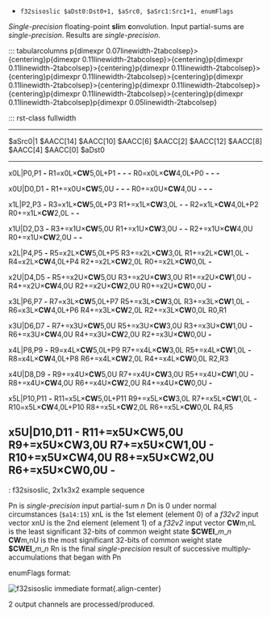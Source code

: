 * `f32sisoslic $aDst0:Dst0+1, $aSrc0, $aSrc1:Src1+1, enumFlags`

*Single-precision* floating-point **sli**m **c**onvolution. Input
partial-sums are *single-precision*. Results are *single-precision*.

::: tabularcolumns
p{dimexpr 0.07linewidth-2tabcolsep}\>{centering}p{dimexpr
0.11linewidth-2tabcolsep}\>{centering}p{dimexpr
0.11linewidth-2tabcolsep}\>{centering}p{dimexpr
0.11linewidth-2tabcolsep}\>{centering}p{dimexpr
0.11linewidth-2tabcolsep}\>{centering}p{dimexpr
0.11linewidth-2tabcolsep}\>{centering}p{dimexpr
0.11linewidth-2tabcolsep}\>{centering}p{dimexpr
0.11linewidth-2tabcolsep}\>{centering}p{dimexpr
0.11linewidth-2tabcolsep}p{dimexpr 0.05linewidth-2tabcolsep}

::: rst-class
fullwidth

  --------------------------------------------------------------------------------------------------------------------------------------------------------------------------------------------
  \$aSrc0\|1     \$AACC\[14\]   \$AACC\[10\]             \$AACC\[6\]          \$AACC\[2\]          \$AACC\[12\]   \$AACC\[8\]              \$AACC\[4\]          \$AACC\[0\]          \$aDst0
  -------------- -------------- ------------------------ -------------------- -------------------- -------------- ------------------------ -------------------- -------------------- ---------
  x0L\|P0,P1     **-**          R1=x0L×**CW**5,0L+P1     **-**                **-**                **-**          R0=x0L×**CW**4,0L+P0     **-**                **-**                **-**

  x0U\|D0,D1     **-**          R1+=x0U×**CW**5,0U       **-**                **-**                **-**          R0+=x0U×**CW**4,0U       **-**                **-**                **-**

  x1L\|P2,P3     **-**          R3=x1L×**CW**5,0L+P3     R1+=x1L×**CW**3,0L   **-**                **-**          R2=x1L×**CW**4,0L+P2     R0+=x1L×**CW**2,0L   **-**                **-**

  x1U\|D2,D3     **-**          R3+=x1U×**CW**5,0U       R1+=x1U×**CW**3,0U   **-**                **-**          R2+=x1U×**CW**4,0U       R0+=x1U×**CW**2,0U   **-**                **-**

  x2L\|P4,P5     **-**          R5=x2L×**CW**5,0L+P5     R3+=x2L×**CW**3,0L   R1+=x2L×**CW**1,0L   **-**          R4=x2L×**CW**4,0L+P4     R2+=x2L×**CW**2,0L   R0+=x2L×**CW**0,0L   **-**

  x2U\|D4,D5     **-**          R5+=x2U×**CW**5,0U       R3+=x2U×**CW**3,0U   R1+=x2U×**CW**1,0U   **-**          R4+=x2U×**CW**4,0U       R2+=x2U×**CW**2,0U   R0+=x2U×**CW**0,0U   **-**

  x3L\|P6,P7     **-**          R7=x3L×**CW**5,0L+P7     R5+=x3L×**CW**3,0L   R3+=x3L×**CW**1,0L   **-**          R6=x3L×**CW**4,0L+P6     R4+=x3L×**CW**2,0L   R2+=x3L×**CW**0,0L   R0,R1

  x3U\|D6,D7     **-**          R7+=x3U×**CW**5,0U       R5+=x3U×**CW**3,0U   R3+=x3U×**CW**1,0U   **-**          R6+=x3U×**CW**4,0U       R4+=x3U×**CW**2,0U   R2+=x3U×**CW**0,0U   **-**

  x4L\|P8,P9     **-**          R9=x4L×**CW**5,0L+P9     R7+=x4L×**CW**3,0L   R5+=x4L×**CW**1,0L   **-**          R8=x4L×**CW**4,0L+P8     R6+=x4L×**CW**2,0L   R4+=x4L×**CW**0,0L   R2,R3

  x4U\|D8,D9     **-**          R9+=x4U×**CW**5,0U       R7+=x4U×**CW**3,0U   R5+=x4U×**CW**1,0U   **-**          R8+=x4U×**CW**4,0U       R6+=x4U×**CW**2,0U   R4+=x4U×**CW**0,0U   **-**

  x5L\|P10,P11   **-**          R11=x5L×**CW**5,0L+P11   R9+=x5L×**CW**3,0L   R7+=x5L×**CW**1,0L   **-**          R10=x5L×**CW**4,0L+P10   R8+=x5L×**CW**2,0L   R6+=x5L×**CW**0,0L   R4,R5

  x5U\|D10,D11   **-**          R11+=x5U×**CW**5,0U      R9+=x5U×**CW**3,0U   R7+=x5U×**CW**1,0U   **-**          R10+=x5U×**CW**4,0U      R8+=x5U×**CW**2,0U   R6+=x5U×**CW**0,0U   **-**
  --------------------------------------------------------------------------------------------------------------------------------------------------------------------------------------------

  : f32sisoslic, 2x1x3x2 example sequence

Pn is *single-precision* input partial-sum *n* Dn is 0 under normal
circumstances (`$a14:15`) xnL is the 1st element (element 0) of a
*f32v2* input vector xnU is the 2nd element (element 1) of a *f32v2*
input vector **CW**m,nL is the least significant 32-bits of common
weight state **\$CWEI**\_*m*\_*n* **CW**m,nU is the most significant
32-bits of common weight state **\$CWEI**\_*m*\_*n* Rn is the final
*single-precision* result of successive multiply-accumulations that
began with Pn

enumFlags format:

![f32sisoslic immediate
format](images/autogen/F32SLIC_ENUMFLAGS.*){.align-center}

2 output channels are processed/produced.
